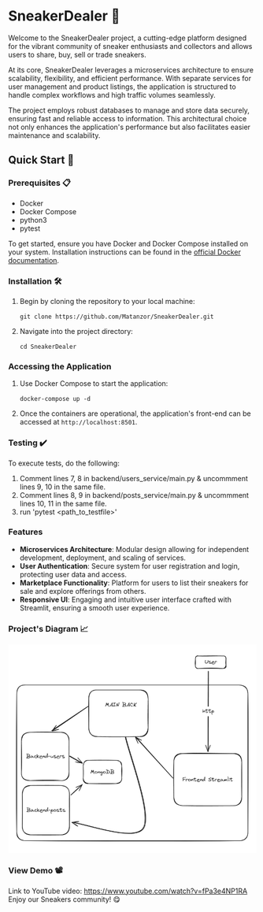 # SneakerDealer 👟

Welcome to the SneakerDealer project, a cutting-edge platform designed for the vibrant community of sneaker enthusiasts and collectors and allows users to share, buy, sell or trade sneakers.

At its core, SneakerDealer leverages a microservices architecture to ensure scalability, flexibility, and efficient performance. With separate services for user management and product listings, the application is structured to handle complex workflows and high traffic volumes seamlessly. 

The project employs robust databases to manage and store data securely, ensuring fast and reliable access to information. This architectural choice not only enhances the application's performance but also facilitates easier maintenance and scalability.

## Quick Start 🏁

### Prerequisites 📋

- Docker
- Docker Compose
- python3
- pytest

To get started, ensure you have Docker and Docker Compose installed on your system. Installation instructions can be found in the [official Docker documentation](https://docs.docker.com/get-docker/).

### Installation 🛠️

1. Begin by cloning the repository to your local machine:
    ```
    git clone https://github.com/Matanzor/SneakerDealer.git
    ```
2. Navigate into the project directory:
    ```
    cd SneakerDealer
    ```

### Accessing the Application

1. Use Docker Compose to start the application:
    ```
    docker-compose up -d
    ```
2. Once the containers are operational, the application's front-end can be accessed at `http://localhost:8501`.

### Testing ✔️

To execute tests, do the following:
1. Comment lines 7, 8 in backend/users_service/main.py & uncommment lines 9, 10 in the same file.
2. Comment lines 8, 9 in backend/posts_service/main.py & uncommment lines 10, 11 in the same file.
3. run 'pytest <path_to_testfile>'


### Features

- **Microservices Architecture**: Modular design allowing for independent development, deployment, and scaling of services.
- **User Authentication**: Secure system for user registration and login, protecting user data and access.
- **Marketplace Functionality**: Platform for users to list their sneakers for sale and explore offerings from others.
- **Responsive UI**: Engaging and intuitive user interface crafted with Streamlit, ensuring a smooth user experience.


### Project's Diagram 📈

![alt text](https://github.com/Matanzor/SneakerDealer/blob/master/Sneakers_project_draw.PNG)

### View Demo 📽️

Link to YouTube video: https://www.youtube.com/watch?v=fPa3e4NP1RA
Enjoy our Sneakers community! 😋

